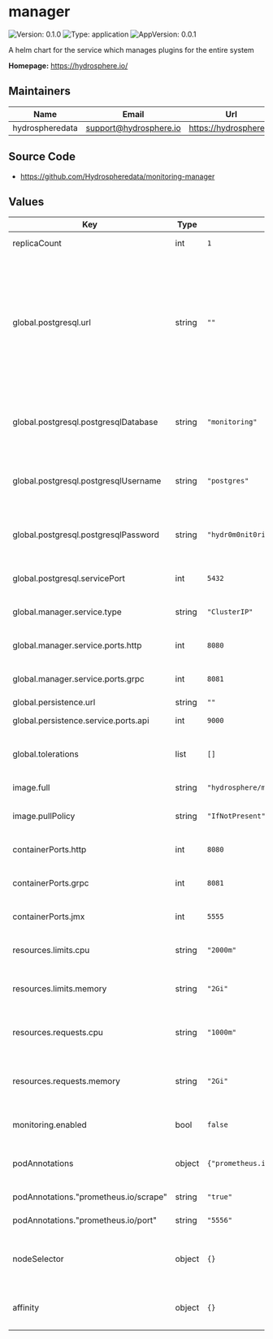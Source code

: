 # manager

![Version: 0.1.0](https://img.shields.io/badge/Version-0.1.0-informational?style=flat-square) ![Type: application](https://img.shields.io/badge/Type-application-informational?style=flat-square) ![AppVersion: 0.0.1](https://img.shields.io/badge/AppVersion-0.0.1-informational?style=flat-square)

A helm chart for the service which manages plugins for the entire system

**Homepage:** <https://hydrosphere.io/>

## Maintainers

| Name | Email | Url |
| ---- | ------ | --- |
| hydrospheredata | support@hydrosphere.io | https://hydrosphere.io |

## Source Code

* <https://github.com/Hydrospheredata/monitoring-manager>

## Values

| Key | Type | Default | Description |
|-----|------|---------|-------------|
| replicaCount | int | `1` | number of replicas |
| global.postgresql.url | string | `""` | Specify Postgresql connection string if you want to use an external Postgresql instance. If empty, an in-cluster deployment will be provisioned |
| global.postgresql.postgresqlDatabase | string | `"monitoring"` | Postgresql database name. Used for an internal installation |
| global.postgresql.postgresqlUsername | string | `"postgres"` | Postgresql username. Used for an internal installation |
| global.postgresql.postgresqlPassword | string | `"hydr0m0nit0ring"` | Postgresql password. Used for an internal installation |
| global.postgresql.servicePort | int | `5432` | Postgresql service port |
| global.manager.service.type | string | `"ClusterIP"` | Kubernetes Service type |
| global.manager.service.ports.http | int | `8080` | manager service http port |
| global.manager.service.ports.grpc | int | `8081` | manager service grpc port |
| global.persistence.url | string | `""` |  |
| global.persistence.service.ports.api | int | `9000` | Minio api port |
| global.tolerations | list | `[]` | Tolerations for manager pods |
| image.full | string | `"hydrosphere/monitoring-manager:0.1.0"` | manager image |
| image.pullPolicy | string | `"IfNotPresent"` | manager image pull policy |
| containerPorts.http | int | `8080` | manager container http port |
| containerPorts.grpc | int | `8081` | manager container grpc port |
| containerPorts.jmx | int | `5555` | manager container jmx port |
| resources.limits.cpu | string | `"2000m"` | The cpu limit for the container |
| resources.limits.memory | string | `"2Gi"` | The memory limit for the container |
| resources.requests.cpu | string | `"1000m"` | The requested cpu for the container |
| resources.requests.memory | string | `"2Gi"` | The requested memory for the container |
| monitoring.enabled | bool | `false` | JMX metrics monitoring |
| podAnnotations | object | `{"prometheus.io/port":"5556","prometheus.io/scrape":"true"}` | Map of annotations to add to the pods |
| podAnnotations."prometheus.io/scrape" | string | `"true"` | Scrape by prometheus |
| podAnnotations."prometheus.io/port" | string | `"5556"` | Port of jmx exporter |
| nodeSelector | object | `{}` | Node labels for manager pods assignment |
| affinity | object | `{}` | Affinity for manager pods assignment |

